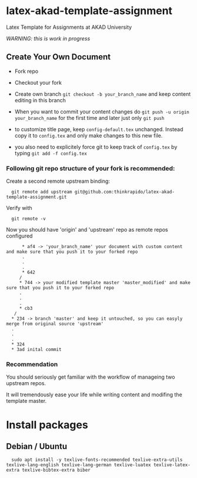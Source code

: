# latex-akad-template-assignment
Latex Template for Assignments at AKAD University

*WARNING: this is work in progress*

## Create Your Own Document

- Fork repo
- Checkout your fork
- Create own branch ```git checkout -b your_branch_name``` and keep content editing in this branch
- When you want to commit your content changes do ```git push -u origin your_branch_name``` for the first time and later just only ```git push```

- to customize title page, keep ```config-default.tex``` unchanged. Instead copy it to ```config.tex``` and only make changes to this new file.
- you also need to explicitely force git to keep track of ```config.tex``` by typing ```git add -f config.tex```

### Following git repo structure of your fork is recommended:

Create a second remote upstream binding:

      git remote add upstream git@github.com:thinkrapido/latex-akad-template-assignment.git

Verify with

      git remote -v

Now you should have 'origin' and 'upstream' repo as remote repos configured

      
          * af4 -> 'your_branch_name' your document with custom content and make sure that you push it to your forked repo
          .
          .
          .    
          * 642
         / 
         * 744 -> your modified template master 'master_modified' and make sure that you push it to your forked repo
         .
         .
         . 
         * cb3
       /
      * 234 -> branch 'master' and keep it untouched, so you can easyly merge from original source 'upstream'
      .
      .
      . 
      * 324
      * 3ad inital commit

### Recommendation

You should seriously get familiar with the workflow of manageing two upstream repos. 

It will tremendously ease your life while writing content and modifing the template master. 

# Install packages

## Debian / Ubuntu

      sudo apt install -y texlive-fonts-recommended texlive-extra-utils texlive-lang-english texlive-lang-german texlive-luatex texlive-latex-extra texlive-bibtex-extra biber